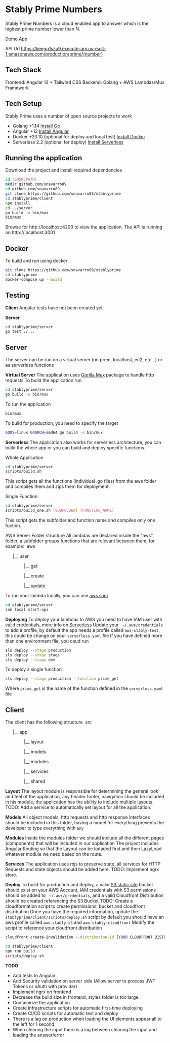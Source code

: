 # Stably Prime Numbers

Stably Prime Numbers is a cloud enabled app to answer which is the highest prime number lower than N.

[Demo App](https://d3n9yivspffmez.cloudfront.net/home)

API Url
https://keegq1szu9.execute-api.us-east-1.amazonaws.com/production/prime/{number}

## Tech Stack

Frontend: Angular 12 + Tailwind CSS
Backend: Golang + AWS Lambdas/Mux Framework

## Tech Setup
Stably Prime uses a number of open source projects to work 
- Golang +1.14 [Install Go](https://golang.org/doc/install)
- Angular +12 [Install Angular](https://angular.io/guide/setup-local)
- Docker +20.10 (optional for deploy and local test) [Install Docker](https://docs.docker.com/get-docker/)
- Serverless 2.2 (optional for deploy) [Install Serverless](https://www.serverless.com/framework/docs/getting-started/)

## Running the application

Download the project and install required dependencies
```sh
cd [GOSRCPATH]
mkdir github.com/snavarro89
cd github.com/snavarro89
git clone https://github.com/snavarro89/stablyprime
cd stablyprime/client
npm install
cd ../server
go build -o bin/mux
bin/mux
```
Browse for http://localhost:4200 to view the application.
The API is running on http://localhost:3001

## Docker

To build and run using docker 

```sh
git clone https://github.com/snavarro89/stablyprime
cd stablyprime
docker-compose up --build
```

## Testing
**Client**
Angular tests have not been created yet

**Server**
```sh
cd stablyprime/server
go test ./...
```

## Server

The server can be run on a virtual server (on prem, localhost, ec2, etc...) or as serverless functions

**Virtual Server**
The application uses [Gorilla Mux](https://github.com/gorilla/mux) package to handle http requests
To build the application run
```sh
cd stablyprime/server
go build -o bin/mux
```
To run the application
```sh
bin/mux
```
To build for production, you need to specify the target
```sh
GOOS=linux GOARCH=amd64 go build -o bin/mux
```

**Serverless**
The application also works for serverless architecture, you can build the whole app or you can build and deploy
specific functions.

Whole Application
```sh
cd stablyprime/server
scripts/build.sh
```
This script gets all the functions (individual .go files) from the aws folder and compiles them and zips them for deployment.

Single Function
```sh
cd stablyprime/server
scripts/build_one.sh [SUBFOLDER] [FUNCTION_NAME]
```
This script gets the subfolder and function name and compiles only one fuction.

AWS Server Folder structure
All lambdas are declared inside the "aws" folder, a subfolder groups functions that are relevant between them, 
for example: 
&nbsp;aws

&nbsp;&nbsp;&nbsp;&nbsp;&nbsp;&nbsp;|__ user

&nbsp;&nbsp;&nbsp;&nbsp;&nbsp;&nbsp;&nbsp;&nbsp;&nbsp;&nbsp;&nbsp;&nbsp;&nbsp;&nbsp;&nbsp;|__ get

&nbsp;&nbsp;&nbsp;&nbsp;&nbsp;&nbsp;&nbsp;&nbsp;&nbsp;&nbsp;&nbsp;&nbsp;&nbsp;&nbsp;&nbsp;|__ create

&nbsp;&nbsp;&nbsp;&nbsp;&nbsp;&nbsp;&nbsp;&nbsp;&nbsp;&nbsp;&nbsp;&nbsp;&nbsp;&nbsp;&nbsp;|__ update


To run your lambda locally, you can use [aws sam](https://docs.aws.amazon.com/serverless-application-model/latest/developerguide/sam-cli-command-reference-sam-local-start-api.html)
```sh
cd stablyprime/server
sam local start-api
```
**Deploying**
To deploy your lambdas to AWS you need to have IAM user with valid credentials, more info on [Serverless](https://www.serverless.com/framework/docs/providers/aws/guide/credentials/)
Update your ` ~/.aws/credentials` to add a profile, by default the app needs a profile called `aws-stably-test`, 
this could be change on your `serverless.yaml` file
If you have defined more than one environment file, you coud run
```sh
sls deploy --stage production
sls deploy --stage stage
sls deploy --stage dev
```

To deploy a single function
```sh
sls deploy --stage production --function prime_get
```
Where `prime_get` is the name of the function defined in the `serverless.yaml` file

## Client
The client has the following structure
&nbsp;src

&nbsp;&nbsp;&nbsp;&nbsp;&nbsp;&nbsp;|__ app

&nbsp;&nbsp;&nbsp;&nbsp;&nbsp;&nbsp;&nbsp;&nbsp;&nbsp;&nbsp;&nbsp;&nbsp;&nbsp;&nbsp;&nbsp;|__ layout

&nbsp;&nbsp;&nbsp;&nbsp;&nbsp;&nbsp;&nbsp;&nbsp;&nbsp;&nbsp;&nbsp;&nbsp;&nbsp;&nbsp;&nbsp;|__ models

&nbsp;&nbsp;&nbsp;&nbsp;&nbsp;&nbsp;&nbsp;&nbsp;&nbsp;&nbsp;&nbsp;&nbsp;&nbsp;&nbsp;&nbsp;|__ modules

&nbsp;&nbsp;&nbsp;&nbsp;&nbsp;&nbsp;&nbsp;&nbsp;&nbsp;&nbsp;&nbsp;&nbsp;&nbsp;&nbsp;&nbsp;|__ services

&nbsp;&nbsp;&nbsp;&nbsp;&nbsp;&nbsp;&nbsp;&nbsp;&nbsp;&nbsp;&nbsp;&nbsp;&nbsp;&nbsp;&nbsp;|__ shared

**Layout**
The layout module is responsible for determining the general look and feel of the application, any header
footer, navigation should be included in his module, the application has the ability to include multiple layouts. 
TODO: Add a service to automatically set layout for all the application.

**Models**
All object models, http requests and http response interfaces should be included in this folder, having a model for
everything prevents the developer to type everything with `any`

**Modules**
Inside the modules folder we should include all the different pages (components) that will be included in our application
The project includes Angular Routing so that the Layout can be lodaded first and then LazyLoad whatever module we need
based on the route. 

**Services**
The application uses rxjs to preserve state, all services for HTTP Requests and state objects should be added here. 
TODO: Implement ngrx store.

**Deploy**
To build for production and deploy, a valid [S3 static site](https://docs.aws.amazon.com/AmazonS3/latest/userguide/HostingWebsiteOnS3Setup.html) bucket should exist on your AWS Account, IAM credentials with S3 permissions should be added to ` ~/.aws/credentials`, and a valid Cloudfront Distribution should be created referencing the S3 Bucket
TODO: Create a cloudformation script to create permissions, bucket and cloudfront distribution
Once you have the required information, update the `stablyprime/client/scripts/deploy.sh` script
by default you should have an aws profile called `aws-stably-s3` and `aws-stably-cloudfront` 
Modify the script to reference your cloudfront distribution
```sh
cloudfront create-invalidation --distribution-id [YOUR CLOUDFRONT DISTRIBUTION ID] --paths
```
```sh
cd stablyprime/client
npm run build
scripts/deploy.sh
```
**TODO**
 - Add tests to Angular
 - Add Security validation on server side (Allow server to process JWT Tokens or oAuth with provider)
 - Implement ngrx on frontend
 - Decrease the build size in frontend, styles folder is too large.
 - Containirize the application
 - Create infrastructure scripts for automatic first-time deploying
 - Create CI/CD scripts for automatic test and deploy
 - There is a lag on production when loading the UI elements appear all to the left for 1 second
 - When clearing the input there is a lag between clearing the input and loading the answer/error
